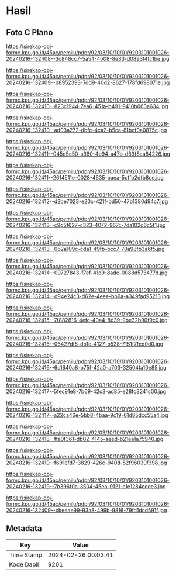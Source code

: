 # Hasil

## Foto C Plano

https://sirekap-obj-formc.kpu.go.id/45ac/pemilu/pdpr/92/03/10/10/01/9203101001026-20240216-132408--3c848cc7-5a54-4b08-8e33-d0893f4fc1be.jpg

https://sirekap-obj-formc.kpu.go.id/45ac/pemilu/pdpr/92/03/10/10/01/9203101001026-20240216-132409--d8952393-7dd9-40d2-8627-178fd698071e.jpg

https://sirekap-obj-formc.kpu.go.id/45ac/pemilu/pdpr/92/03/10/10/01/9203101001026-20240216-132410--823c1944-7ea6-451a-b491-9410b063a634.jpg

https://sirekap-obj-formc.kpu.go.id/45ac/pemilu/pdpr/92/03/10/10/01/9203101001026-20240216-132410--ad03a272-dbfc-4ca2-b5ca-81bcf0a0875c.jpg

https://sirekap-obj-formc.kpu.go.id/45ac/pemilu/pdpr/92/03/10/10/01/9203101001026-20240216-132411--045d5c50-a680-4b94-a47b-d89f8ca84226.jpg

https://sirekap-obj-formc.kpu.go.id/45ac/pemilu/pdpr/92/03/10/10/01/9203101001026-20240216-132411--2614511e-0028-4635-baea-5cffb2dfb8ce.jpg

https://sirekap-obj-formc.kpu.go.id/45ac/pemilu/pdpr/92/03/10/10/01/9203101001026-20240216-132412--d2be7023-e20c-421f-bd50-47b1380d94c7.jpg

https://sirekap-obj-formc.kpu.go.id/45ac/pemilu/pdpr/92/03/10/10/01/9203101001026-20240216-132413--c9d5f627-c323-4072-967c-7da102d6c5f1.jpg

https://sirekap-obj-formc.kpu.go.id/45ac/pemilu/pdpr/92/03/10/10/01/9203101001026-20240216-132413--062a109c-cda1-49fb-bcc7-70a98fb3a6f5.jpg

https://sirekap-obj-formc.kpu.go.id/45ac/pemilu/pdpr/92/03/10/10/01/9203101001026-20240216-132414--09727843-f7cf-41d9-8ade-0088d573477d.jpg

https://sirekap-obj-formc.kpu.go.id/45ac/pemilu/pdpr/92/03/10/10/01/9203101001026-20240216-132414--d94e24c3-d62e-4eee-bb6a-a349fad95213.jpg

https://sirekap-obj-formc.kpu.go.id/45ac/pemilu/pdpr/92/03/10/10/01/9203101001026-20240216-132415--7f882816-4efc-40a4-8d39-9be32b90f9c0.jpg

https://sirekap-obj-formc.kpu.go.id/45ac/pemilu/pdpr/92/03/10/10/01/9203101001026-20240216-132416--06427df5-db1e-4127-b528-7151f7fed0d0.jpg

https://sirekap-obj-formc.kpu.go.id/45ac/pemilu/pdpr/92/03/10/10/01/9203101001026-20240216-132416--6c1640a8-b75f-42a0-a703-32504fa10e85.jpg

https://sirekap-obj-formc.kpu.go.id/45ac/pemilu/pdpr/92/03/10/10/01/9203101001026-20240216-132417--5fec91e8-7b69-42c3-ad85-e28fc3241c00.jpg

https://sirekap-obj-formc.kpu.go.id/45ac/pemilu/pdpr/92/03/10/10/01/9203101001026-20240216-132417--a22ca46e-5bb8-4baa-9c19-61d85dcc55a4.jpg

https://sirekap-obj-formc.kpu.go.id/45ac/pemilu/pdpr/92/03/10/10/01/9203101001026-20240216-132418--ffa0f361-db02-4145-aeed-b21ea1a75940.jpg

https://sirekap-obj-formc.kpu.go.id/45ac/pemilu/pdpr/92/03/10/10/01/9203101001026-20240216-132419--f691efd7-3829-426c-940d-52f96039f398.jpg

https://sirekap-obj-formc.kpu.go.id/45ac/pemilu/pdpr/92/03/10/10/01/9203101001026-20240216-132419--7b396f0a-3504-45ea-9121-c1e1284ccde3.jpg

https://sirekap-obj-formc.kpu.go.id/45ac/pemilu/pdpr/92/03/10/10/01/9203101001026-20240216-132409--cbeeae99-93a8-499b-9816-79fd1dcd591f.jpg


## Metadata

| Key        | Value               |
| ---------- | ------------------- |
| Time Stamp | 2024-02-26 00:03:41 |
| Kode Dapil | 9201                |



